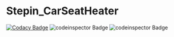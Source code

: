 # Stepin_CarSeatHeater

[![Codacy Badge](https://app.codacy.com/project/badge/Grade/0e573a3448414cf29a28bbbb9ad68c3d)](https://www.codacy.com/gh/anandkrishna74/Stepin_CarSeatHeater/dashboard?utm_source=github.com&amp;utm_medium=referral&amp;utm_content=anandkrishna74/Stepin_CarSeatHeater&amp;utm_campaign=Badge_Grade)  ![codeinspector Badge](https://www.code-inspector.com/project/28760/score/svg)  ![codeinspector Badge](https://www.code-inspector.com/project/28760/status/svg)
